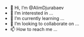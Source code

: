 - 👋 Hi, I’m @AlimDjurabaev
- 👀 I’m interested in ...
- 🌱 I’m currently learning ...
- 💞️ I’m looking to collaborate on ...
- 📫 How to reach me ...

<!---
AlimDjurabaev/AlimDjurabaev is a ✨ special ✨ repository because its `README.md` (this file) appears on your GitHub profile.
You can click the Preview link to take a look at your changes.
--->
